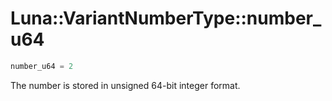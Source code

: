 # Luna::VariantNumberType::number_u64

```c++
number_u64 = 2
```

The number is stored in unsigned 64-bit integer format. 

